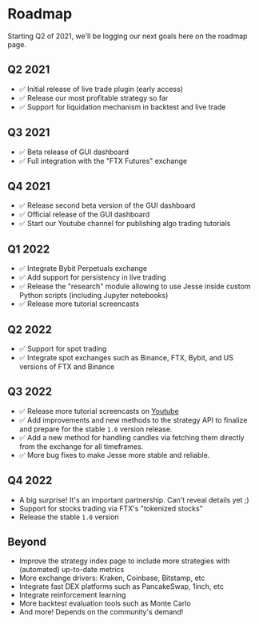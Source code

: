 # Roadmap

Starting Q2 of 2021, we'll be logging our next goals here on the roadmap page. 


## Q2 2021
- ✅ Initial release of live trade plugin (early access)
- ✅ Release our most profitable strategy so far 
- ✅ Support for liquidation mechanism in backtest and live trade


## Q3 2021
- ✅ Beta release of GUI dashboard
- ✅ Full integration with the "FTX Futures" exchange 

## Q4 2021
- ✅ Release second beta version of the GUI dashboard
- ✅ Official release of the GUI dashboard
- ✅ Start our Youtube channel for publishing algo trading tutorials 

## Q1 2022
- ✅ Integrate Bybit Perpetuals exchange
- ✅ Add support for persistency in live trading
- ✅ Release the "research" module allowing to use Jesse inside custom Python scripts (including Jupyter notebooks)
- ✅ Release more tutorial screencasts

## Q2 2022
- ✅ Support for spot trading 
- ✅ Integrate spot exchanges such as Binance, FTX, Bybit, and US versions of FTX and Binance

## Q3 2022
- ✅ Release more tutorial screencasts on [Youtube](https://jesse.trade/youtube)
- ✅ Add improvements and new methods to the strategy API to finalize and prepare for the stable `1.0` version release.
- ✅ Add a new method for handling candles via fetching them directly from the exchange for all timeframes. 
- ✅ More bug fixes to make Jesse more stable and reliable. 

## Q4 2022
- A big surprise! It's an important partnership. Can't reveal details yet ;)
- Support for stocks trading via FTX's "tokenized stocks" 
- Release the stable `1.0` version

## Beyond
- Improve the strategy index page to include more strategies with (automated) up-to-date metrics
- More exchange drivers: Kraken, Coinbase, Bitstamp, etc
- Integrate fast DEX platforms such as PancakeSwap, 1inch, etc 
- Integrate reinforcement learning 
- More backtest evaluation tools such as Monte Carlo 
- And more! Depends on the community's demand!
